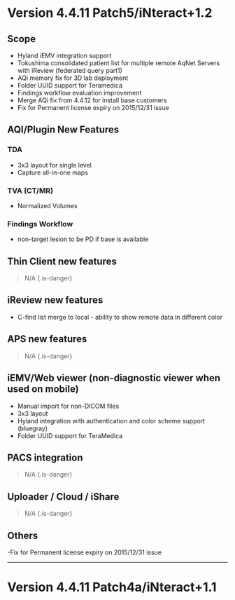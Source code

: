 <!-- TITLE: Version 4.4.11 -->
<!-- SUBTITLE: A quick summary of Version 4.4.11 -->

# Version 4.4.11 Patch5/iNteract+1.2
## Scope
- Hyland iEMV integration support
- Tokushima consolidated patient list for multiple remote AqNet Servers with iReview (federated query part1)
- AQi memory fix for 3D lab deployment
- Folder UUID support for Teramedica
- Findings workflow evaluation improvement
- Merge AQi fix from 4.4.12 for install base customers
- Fix for Permanent license expiry on 2015/12/31 issue


## AQI/Plugin New Features
### TDA
- 3x3 layout for single level
- Capture all-in-one maps
### TVA (CT/MR)
- Normalized Volumes
### Findings Workflow
- non-target lesion to be PD if base is available
## Thin Client new features 
> N/A
{.is-danger}

## iReview new features
- C-find list merge to local - ability to show remote data in different color

## APS new features
> N/A
{.is-danger}

## iEMV/Web viewer (non-diagnostic viewer when used on mobile)
- Manual import for non-DICOM files
- 3x3 layout
- Hyland integration with authentication and color scheme support (bluegray) 
- Folder UUID support for TeraMedica


## PACS integration
> N/A
{.is-danger}

## Uploader / Cloud / iShare
> N/A
{.is-danger}

## Others
-Fix for Permanent license expiry on 2015/12/31 issue

---

# Version 4.4.11 Patch4a/iNteract+1.1